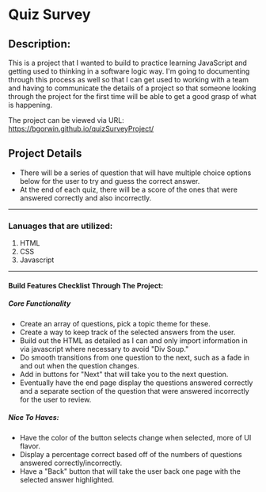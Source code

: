 # Quiz Survey
## Description: 
This is a project that I wanted to build to practice learning JavaScript and getting used to thinking in a software logic way. I'm going to documenting through this process as well so that I can get used to working with a team and having to communicate the details of a project so that someone looking through the project for the first time will be able to get a good grasp of what is happening. 

The project can be viewed via URL: https://bgorwin.github.io/quizSurveyProject/

## Project Details
- There will be a series of question that will have multiple choice options below for the user to try and guess the correct answer. 
- At the end of each quiz, there will be a score of the ones that were answered correctly and also incorrectly.
----

### Lanuages that are utilized:
1. HTML
2. CSS
3. Javascript

-----

#### Build Features Checklist Through The Project:
##### Core Functionality
- Create an array of questions, pick a topic theme for these.
- Create a way to keep track of the selected answers from the user.
- Build out the HTML as detailed as I can and only import information in via javascript where necessary to avoid "Div Soup."
- Do smooth transitions from one question to the next, such as a fade in and out when the question changes. 
- Add in buttons for "Next" that will take you to the next question.
- Eventually have the end page display the questions answered correctly and a separate section of the question that were answered incorrectly for the user to review.

##### Nice To Haves:
- Have the color of the button selects change when selected, more of UI flavor.
- Display a percentage correct based off of the numbers of questions answered correctly/incorrectly.
- Have a "Back" button that will take the user back one page with the selected answer highlighted.

